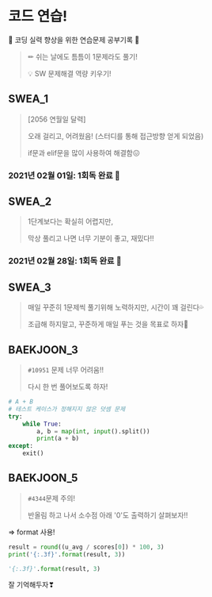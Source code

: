 # 코드 연습!

🌸 코딩 실력 향상을 위한 연습문제 공부기록 🌸

> ✏ 쉬는 날에도 틈틈이 1문제라도 풀기!
>
> 💡 SW 문제해결 역량 키우기!



## SWEA_1

> [2056 연월일 달력]
>
> 오래 걸리고, 어려웠음!
> (스터디를 통해 접근방향 얻게 되었음)
>
> if문과 elif문을 많이 사용하여 해결함😖

### 2021년 02월 01일: 1회독 완료 💞



## SWEA_2

> 1단계보다는 확실히 어렵지만,
>
> 막상 풀리고 나면 너무 기분이 좋고, 재밌다!!

### 2021년 02월 28일: 1회독 완료 💞



## SWEA_3

> 매일 꾸준히 1문제씩 풀기위해 노력하지만, 시간이 꽤 걸린다💦
>
> 조급해 하지말고, 꾸준하게 매일 푸는 것을 목표로 하자💪



## BAEKJOON_3

>`#10951` 문제 너무 어려움!!
>
>다시 한 번 풀어보도록 하자!

```python
# A + B
# 테스트 케이스가 정해지지 않은 덧셈 문제
try:
    while True:
        a, b = map(int, input().split())
        print(a + b)
except:
    exit()    
```



## BAEKJOON_5

>`#4344`문제 주의!
>
>반올림 하고 나서 소수점 아래 '0'도 출력하기 살펴보자!!

=> format 사용!

```python
result = round((u_avg / scores[0]) * 100, 3)
print('{:.3f}'.format(result, 3))
```

```python
'{:.3f}'.format(result, 3)
```

잘 기억해두자❣
